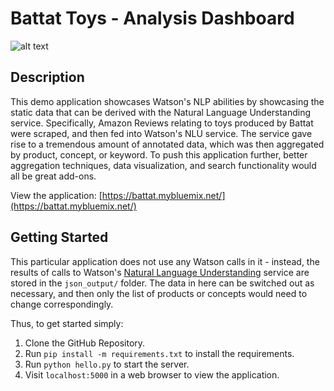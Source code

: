 # Battat Toys - Analysis Dashboard

![alt text](https://github.com/DylanSpicker/battat_py/raw/master/readme_img/battat.gif)

## Description
This demo application showcases Watson's NLP abilities by showcasing the static data that can be derived with the Natural Language Understanding service. Specifically, Amazon Reviews relating to toys produced by Battat were scraped, and then fed into Watson's NLU service. The service gave rise to a tremendous amount of annotated data, which was then aggregated by product, concept, or keyword. To push this application further, better aggregation techniques, data visualization, and search functionality would all be great add-ons.

View the application: [https://battat.mybluemix.net/](https://battat.mybluemix.net/)

## Getting Started
This particular application does not use any Watson calls in it - instead, the results of calls to Watson's [Natural Language Understanding](https://www.ibm.com/watson/services/natural-language-understanding/) service are stored in the ```json_output/``` folder. The data in here can be switched out as necessary, and then only the list of products or concepts would need to change correspondingly. 

Thus, to get started simply:

1. Clone the GitHub Repository.
2. Run `pip install -m requirements.txt` to install the requirements.
3. Run `python hello.py` to start the server.
4. Visit `localhost:5000` in a web browser to view the application.